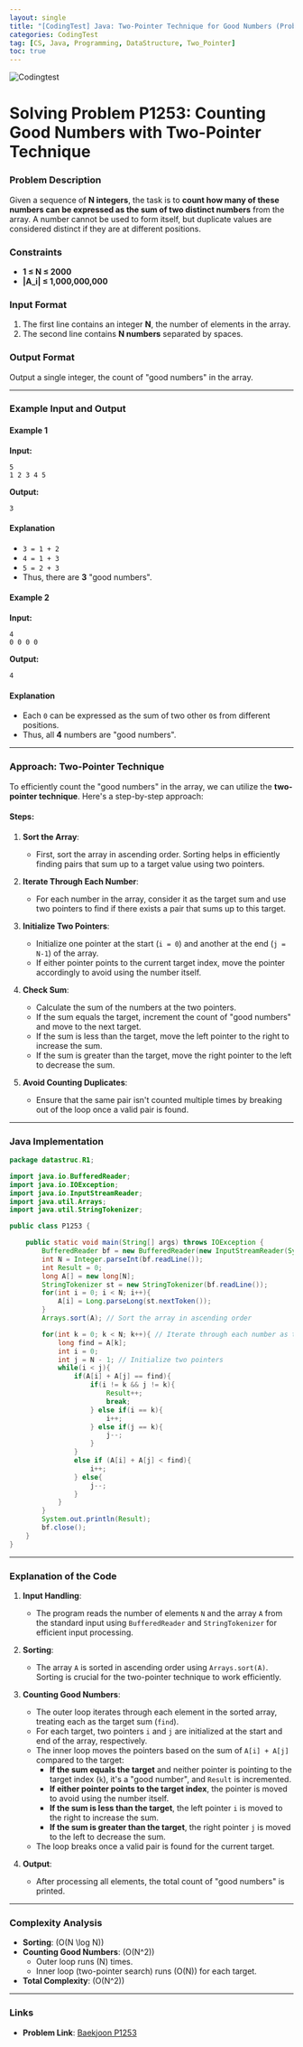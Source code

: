 ```yaml
---
layout: single
title: "[CodingTest] Java: Two-Pointer Technique for Good Numbers (Problem P1253)"
categories: CodingTest
tag: [CS, Java, Programming, DataStructure, Two_Pointer]
toc: true
---
```


![Codingtest](/assets/images/2024-08-28-PrintingaStringinJava/2.png)

# Solving Problem P1253: Counting Good Numbers with Two-Pointer Technique

### Problem Description

Given a sequence of **N integers**, the task is to **count how many of these numbers can be expressed as the sum of two distinct numbers** from the array. A number cannot be used to form itself, but duplicate values are considered distinct if they are at different positions.

### Constraints

- **1 ≤ N ≤ 2000**
- **|A_i| ≤ 1,000,000,000**

### Input Format

1. The first line contains an integer **N**, the number of elements in the array.
2. The second line contains **N numbers** separated by spaces.

### Output Format

Output a single integer, the count of "good numbers" in the array.

---

### Example Input and Output

#### Example 1

**Input:**
```
5
1 2 3 4 5
```

**Output:**
```
3
```

#### Explanation
- `3 = 1 + 2`
- `4 = 1 + 3`
- `5 = 2 + 3`
- Thus, there are **3** "good numbers".

#### Example 2

**Input:**
```
4
0 0 0 0
```

**Output:**
```
4
```

#### Explanation
- Each `0` can be expressed as the sum of two other `0`s from different positions.
- Thus, all **4** numbers are "good numbers".

---

### Approach: Two-Pointer Technique

To efficiently count the "good numbers" in the array, we can utilize the **two-pointer technique**. Here's a step-by-step approach:

#### Steps:

1. **Sort the Array**: 
   - First, sort the array in ascending order. Sorting helps in efficiently finding pairs that sum up to a target value using two pointers.

2. **Iterate Through Each Number**: 
   - For each number in the array, consider it as the target sum and use two pointers to find if there exists a pair that sums up to this target.

3. **Initialize Two Pointers**:
   - Initialize one pointer at the start (`i = 0`) and another at the end (`j = N-1`) of the array.
   - If either pointer points to the current target index, move the pointer accordingly to avoid using the number itself.

4. **Check Sum**:
   - Calculate the sum of the numbers at the two pointers.
   - If the sum equals the target, increment the count of "good numbers" and move to the next target.
   - If the sum is less than the target, move the left pointer to the right to increase the sum.
   - If the sum is greater than the target, move the right pointer to the left to decrease the sum.

5. **Avoid Counting Duplicates**:
   - Ensure that the same pair isn't counted multiple times by breaking out of the loop once a valid pair is found.

---

### Java Implementation

```java
package datastruc.R1;

import java.io.BufferedReader;
import java.io.IOException;
import java.io.InputStreamReader;
import java.util.Arrays;
import java.util.StringTokenizer;

public class P1253 {

    public static void main(String[] args) throws IOException {
        BufferedReader bf = new BufferedReader(new InputStreamReader(System.in));
        int N = Integer.parseInt(bf.readLine());
        int Result = 0;
        long A[] = new long[N];
        StringTokenizer st = new StringTokenizer(bf.readLine());
        for(int i = 0; i < N; i++){
            A[i] = Long.parseLong(st.nextToken());
        }
        Arrays.sort(A); // Sort the array in ascending order

        for(int k = 0; k < N; k++){ // Iterate through each number as the target
            long find = A[k];
            int i = 0;
            int j = N - 1; // Initialize two pointers
            while(i < j){
                if(A[i] + A[j] == find){
                    if(i != k && j != k){
                        Result++;
                        break;
                    } else if(i == k){
                        i++;
                    } else if(j == k){
                        j--;
                    }     
                }
                else if (A[i] + A[j] < find){
                    i++;
                } else{
                    j--;
                }
            }
        }
        System.out.println(Result);
        bf.close();
    }
}
```

---

### Explanation of the Code

1. **Input Handling**:
    - The program reads the number of elements `N` and the array `A` from the standard input using `BufferedReader` and `StringTokenizer` for efficient input processing.

2. **Sorting**:
    - The array `A` is sorted in ascending order using `Arrays.sort(A)`. Sorting is crucial for the two-pointer technique to work efficiently.

3. **Counting Good Numbers**:
    - The outer loop iterates through each element in the sorted array, treating each as the target sum (`find`).
    - For each target, two pointers `i` and `j` are initialized at the start and end of the array, respectively.
    - The inner loop moves the pointers based on the sum of `A[i] + A[j]` compared to the target:
        - **If the sum equals the target** and neither pointer is pointing to the target index (`k`), it's a "good number", and `Result` is incremented.
        - **If either pointer points to the target index**, the pointer is moved to avoid using the number itself.
        - **If the sum is less than the target**, the left pointer `i` is moved to the right to increase the sum.
        - **If the sum is greater than the target**, the right pointer `j` is moved to the left to decrease the sum.
    - The loop breaks once a valid pair is found for the current target.

4. **Output**:
    - After processing all elements, the total count of "good numbers" is printed.

---

### Complexity Analysis

- **Sorting**: \(O(N \log N)\)
- **Counting Good Numbers**: \(O(N^2)\)
  - Outer loop runs \(N\) times.
  - Inner loop (two-pointer search) runs \(O(N)\) for each target.
- **Total Complexity**: \(O(N^2)\)

---

### Links

- **Problem Link**: [Baekjoon P1253](https://www.acmicpc.net/problem/1253)